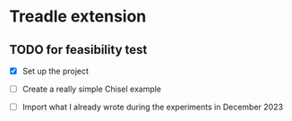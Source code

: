 # Treadle extension

## TODO for feasibility test
- [x] Set up the project
- [ ] Create a really simple Chisel example
- [ ] Import what I already wrote during the experiments in December 2023

